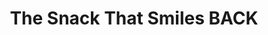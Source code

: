 ---
pid: CH874
title: The Snack That Smiles BACK
location_transcription: 
zipcode: '19607'
outside_phl: 'Reading PA '
neighborhood: 
age: '17'
age_range: 13-19
instagram: 
image_file_name: CH_874.jpg
proposal_transcription: 
topic: Food
topic_summary: '0'
type: Other No Form
keywords_other: 
credit: Diana Blatt
image_labels: 
twitter: 
facebook: 
permalink: "/monuments/ch874/"
layout: item-page
---